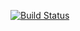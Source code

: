 [![Build Status](https://travis-ci.org/fluffyowl/algo-d.svg?branch=master)](https://travis-ci.org/fluffyowl/algo-d)